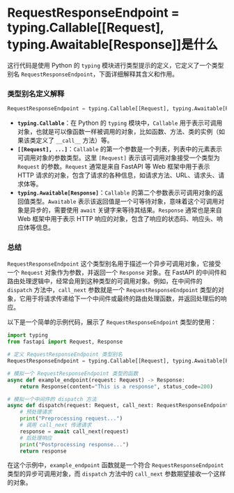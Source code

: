 # RequestResponseEndpoint = typing.Callable[[Request], typing.Awaitable[Response]]是什么
这行代码是使用 Python 的 `typing` 模块进行类型提示的定义，它定义了一个类型别名 `RequestResponseEndpoint`，下面详细解释其含义和作用。

### 类型别名定义解释
```python
RequestResponseEndpoint = typing.Callable[[Request], typing.Awaitable[Response]]
```
- **`typing.Callable`**：在 Python 的 `typing` 模块中，`Callable` 用于表示可调用对象，也就是可以像函数一样被调用的对象，比如函数、方法、类的实例（如果该类定义了 `__call__` 方法）等。
- **`[[Request], ...]`**：`Callable` 的第一个参数是一个列表，列表中的元素表示可调用对象的参数类型。这里 `[Request]` 表示该可调用对象接受一个类型为 `Request` 的参数。`Request` 通常是来自 FastAPI 等 Web 框架中用于表示 HTTP 请求的对象，包含了请求的各种信息，如请求方法、URL、请求头、请求体等。
- **`typing.Awaitable[Response]`**：`Callable` 的第二个参数表示可调用对象的返回值类型。`Awaitable` 表示该返回值是一个可等待对象，意味着这个可调用对象是异步的，需要使用 `await` 关键字来等待其结果。`Response` 通常也是来自 Web 框架中用于表示 HTTP 响应的对象，包含了响应的状态码、响应头、响应体等信息。

### 总结
`RequestResponseEndpoint` 这个类型别名用于描述一个异步可调用对象，它接受一个 `Request` 对象作为参数，并返回一个 `Response` 对象。在 FastAPI 的中间件和路由处理逻辑中，经常会用到这种类型的可调用对象。例如，在中间件的 `dispatch` 方法中，`call_next` 参数就是一个 `RequestResponseEndpoint` 类型的对象，它用于将请求传递给下一个中间件或最终的路由处理函数，并返回处理后的响应。

以下是一个简单的示例代码，展示了 `RequestResponseEndpoint` 类型的使用：
```python
import typing
from fastapi import Request, Response

# 定义 RequestResponseEndpoint 类型别名
RequestResponseEndpoint = typing.Callable[[Request], typing.Awaitable[Response]]

# 模拟一个 RequestResponseEndpoint 类型的函数
async def example_endpoint(request: Request) -> Response:
    return Response(content="This is a response", status_code=200)

# 模拟一个中间件的 dispatch 方法
async def dispatch(request: Request, call_next: RequestResponseEndpoint) -> Response:
    # 预处理请求
    print("Preprocessing request...")
    # 调用 call_next 传递请求
    response = await call_next(request)
    # 后处理响应
    print("Postprocessing response...")
    return response
```
在这个示例中，`example_endpoint` 函数就是一个符合 `RequestResponseEndpoint` 类型的异步可调用对象，而 `dispatch` 方法中的 `call_next` 参数期望接收一个这样的对象。 
